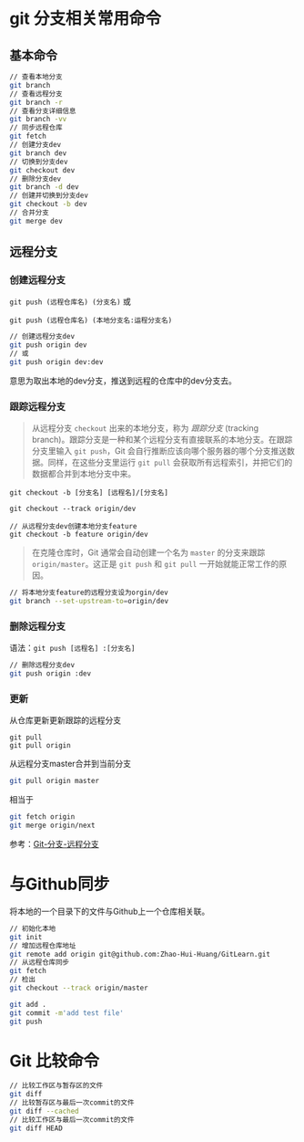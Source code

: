 # git 分支相关常用命令 

## 基本命令

```bash
// 查看本地分支
git branch
// 查看远程分支
git branch -r
// 查看分支详细信息
git branch -vv
// 同步远程仓库
git fetch
// 创建分支dev
git branch dev
// 切换到分支dev
git checkout dev
// 删除分支dev
git branch -d dev
// 创建并切换到分支dev
git checkout -b dev
// 合并分支
git merge dev
```

## 远程分支

### 创建远程分支

`git push (远程仓库名) (分支名)` 或

`git push (远程仓库名) (本地分支名:运程分支名)`

```bash
// 创建远程分支dev  
git push origin dev
// 或             
git push origin dev:dev
```

意思为取出本地的dev分支，推送到远程的仓库中的dev分支去。

### 跟踪远程分支

> 从远程分支 `checkout` 出来的本地分支，称为 *跟踪分支* (tracking branch)。跟踪分支是一种和某个远程分支有直接联系的本地分支。在跟踪分支里输入 `git push`，Git 会自行推断应该向哪个服务器的哪个分支推送数据。同样，在这些分支里运行 `git pull` 会获取所有远程索引，并把它们的数据都合并到本地分支中来。

`git checkout -b [分支名] [远程名]/[分支名]`

`git checkout --track origin/dev`

```
// 从远程分支dev创建本地分支feature
git checkout -b feature origin/dev
```

> 在克隆仓库时，Git 通常会自动创建一个名为 `master` 的分支来跟踪 `origin/master`。这正是 `git push` 和 `git pull` 一开始就能正常工作的原因。

```bash
// 将本地分支feature的远程分支设为orgin/dev
git branch --set-upstream-to=origin/dev
```

### 删除远程分支

语法：`git push [远程名] :[分支名]`

```bash
// 删除远程分支dev
git push origin :dev
```
### 更新

从仓库更新更新跟踪的远程分支

```
git pull
git pull origin
```

从远程分支master合并到当前分支

```bash
git pull origin master
```

相当于

```bash
git fetch origin
git merge origin/next
```

参考：[Git-分支-远程分支](https://git-scm.com/book/zh/v1/Git-%E5%88%86%E6%94%AF-%E8%BF%9C%E7%A8%8B%E5%88%86%E6%94%AF)

# 与Github同步

将本地的一个目录下的文件与Github上一个仓库相关联。

```bash
// 初始化本地
git init
// 增加远程仓库地址
git remote add origin git@github.com:Zhao-Hui-Huang/GitLearn.git
// 从远程仓库同步
git fetch
// 检出
git checkout --track origin/master

git add .
git commit -m'add test file'
git push
```

# Git 比较命令

```bash
// 比较工作区与暂存区的文件
git diff
// 比较暂存区与最后一次commit的文件
git diff --cached
// 比较工作区与最后一次commit的文件
git diff HEAD
```